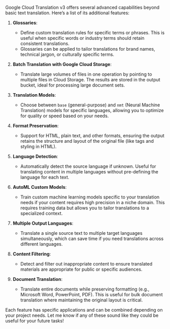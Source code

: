 Google Cloud Translation v3 offers several advanced capabilities beyond basic text translation. Here’s a list of its additional features:

1. **Glossaries**:
   - Define custom translation rules for specific terms or phrases. This is useful when specific words or industry terms should retain consistent translations.
   - Glossaries can be applied to tailor translations for brand names, technical jargon, or culturally specific terms.

2. **Batch Translation with Google Cloud Storage**:
   - Translate large volumes of files in one operation by pointing to multiple files in Cloud Storage. The results are stored in the output bucket, ideal for processing large document sets.

3. **Translation Models**:
   - Choose between `base` (general-purpose) and `nmt` (Neural Machine Translation) models for specific languages, allowing you to optimize for quality or speed based on your needs.

4. **Format Preservation**:
   - Support for HTML, plain text, and other formats, ensuring the output retains the structure and layout of the original file (like tags and styling in HTML).

5. **Language Detection**:
   - Automatically detect the source language if unknown. Useful for translating content in multiple languages without pre-defining the language for each text.

6. **AutoML Custom Models**:
   - Train custom machine learning models specific to your translation needs if your content requires high precision in a niche domain. This requires training data but allows you to tailor translations to a specialized context.

7. **Multiple Output Languages**:
   - Translate a single source text to multiple target languages simultaneously, which can save time if you need translations across different languages.

8. **Content Filtering**:
   - Detect and filter out inappropriate content to ensure translated materials are appropriate for public or specific audiences.

9. **Document Translation**:
   - Translate entire documents while preserving formatting (e.g., Microsoft Word, PowerPoint, PDF). This is useful for bulk document translation where maintaining the original layout is critical.

Each feature has specific applications and can be combined depending on your project needs. Let me know if any of these sound like they could be useful for your future tasks!